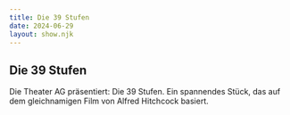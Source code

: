 ```yaml
---
title: Die 39 Stufen
date: 2024-06-29
layout: show.njk
---
```


## Die 39 Stufen

Die Theater AG präsentiert: Die 39 Stufen. Ein spannendes Stück, das auf dem gleichnamigen Film von Alfred Hitchcock basiert.
